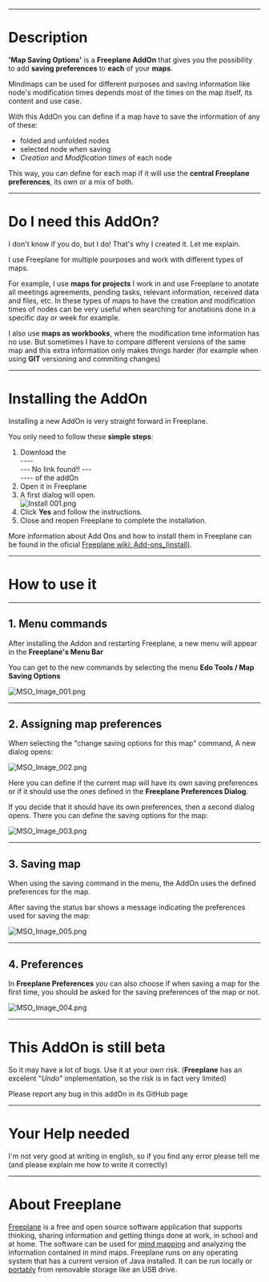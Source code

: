 -----

# Description

**'Map Saving Options'** is a **Freeplane AddOn** that gives you the possibility to add **saving preferences** to **each** of your **maps**.

Mindmaps can be used for different purposes and saving information like node's modification times depends most of the times on the map itself, its content and use case.

With this AddOn you can define if a map have to save the information of any of these:

* folded and unfolded nodes
* selected node when saving
* *Creation* and *Modification times* of each node

This way, you can define for each map if it will use the **central Freeplane preferences**, its own or a mix of both.

-----

# Do I need this AddOn?

I don't know if you do, but I do! That's why I created it. Let me explain.

I use Freeplane for multiple pourposes and work with different types of maps.

For example, I use **maps for projects** I work in and use Freeplane to anotate all meetings agreements, pending tasks, relevant information, received data and files, etc. In these types of maps to have the creation and modification times of nodes can be very useful when searching for anotations done in a specific day or week for example.

I also use **maps as workbooks**, where the modification time information has no use. But sometimes I have to compare different versions of the same map and this extra information only makes things harder (for example when using **GIT** versioning and commiting changes)

-----

# Installing the AddOn

Installing a new AddOn is very straight forward in Freeplane.

You only need to follow these **simple steps**:

1. Download the <br>----<br>--- No link found!! ---<br>---- of the addOn
1. Open it in Freeplane
1. A first dialog will open.<br>![Install 001.png](file:/C:/Users/Edo/Documents/GitHub/Freeplane_Map-Saving-Options/Resources/Install%20001.png)
1. Click **Yes** and follow the instructions.
1. Close and reopen Freeplane to complete the installation.

More information about Add Ons and how to install them in Freeplane can be found in the oficial [Freeplane wiki: Add-ons_(install)](https://www.freeplane.org/wiki/index.php/Add-ons_(install)).

-----

# How to use it

-----

## 1. Menu commands

After installing the Addon and restarting Freeplane, a new menu will appear in the **Freeplane's Menu Bar**

You can get to the new commands by selecting the menu **Edo Tools / Map Saving Options**

![MSO_Image_001.png](file:/C:/Users/Edo/Documents/GitHub/Freeplane_Map-Saving-Options/Resources/MSO_Image_001.png)

-----

## 2. Assigning map preferences

When selecting the "change saving options for this map" command, A new dialog opens:

![MSO_Image_002.png](file:/C:/Users/Edo/Documents/GitHub/Freeplane_Map-Saving-Options/Resources/MSO_Image_002.png)

Here you can define if the current map will have its own saving preferences or if it should use the ones defined in the **Freeplane Preferences Dialog**.

If you decide that it should have its own preferences, then a second dialog opens. There you can define the saving options for the map:

![MSO_Image_003.png](file:/C:/Users/Edo/Documents/GitHub/Freeplane_Map-Saving-Options/Resources/MSO_Image_003.png)

-----

## 3. Saving map

When using the saving command in the menu, the AddOn uses the defined preferences for the map.
 

After saving the status bar shows a message indicating the preferences used for saving the map:

![MSO_Image_005.png](file:/C:/Users/Edo/Documents/GitHub/Freeplane_Map-Saving-Options/Resources/MSO_Image_005.png)

-----

## 4. Preferences

In **Freeplane Preferences** you can also choose if when saving a map for the first time, you should be asked for the saving preferences of the map or not.

![MSO_Image_004.png](file:/C:/Users/Edo/Documents/GitHub/Freeplane_Map-Saving-Options/Resources/MSO_Image_004.png)

-----

# This AddOn is still beta

So it may have a lot of bugs. Use it at your own risk. (**Freeplane** has an excelent "*Undo*" implementation, so the risk is in fact very limited)

Please report any bug in this addOn in its GitHub page

-----

# Your Help needed

I'm not very good at writing in english, so if you find any error please tell me (and please explain me how to write it correctly)

-----

# About Freeplane

[Freeplane](https://www.freeplane.org/wiki/index.php/Home) is a free and open source software application that supports thinking, sharing information and getting things done at work, in school and at home. The software can be used for [mind mapping](https://secure.wikimedia.org/wikipedia/en/wiki/Mind_map) and analyzing the information contained in mind maps. Freeplane runs on any operating system that has a current version of Java installed. It can be run locally or [portably](https://en.wikipedia.org/wiki/Portable_application) from removable storage like an USB drive.

